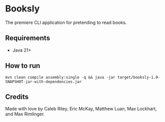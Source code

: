 # Booksly

The premiere CLI application for pretending to read books.

## Requirements

- Java 21+

## How to run

```
mvn clean compile assembly:single -q && java -jar target/booksly-1.0-SNAPSHOT-jar-with-dependencies.jar
```

## Credits

Made with love by Caleb Riley, Eric McKay, Matthew Luan, Max Lockhart, and Max
Rimlinger.
